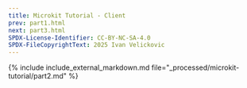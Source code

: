 ```yaml
---
title: Microkit Tutorial - Client
prev: part1.html
next: part3.html
SPDX-License-Identifier: CC-BY-NC-SA-4.0
SPDX-FileCopyrightText: 2025 Ivan Velickovic
---
```


{% include include_external_markdown.md
           file="_processed/microkit-tutorial/part2.md" %}
